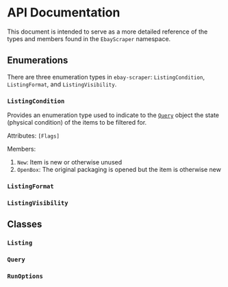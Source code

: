 # API Documentation

This document is intended to serve as a more detailed reference of the types and members found in the `EbayScraper` namespace. 

## Enumerations

There are three enumeration types in `ebay-scraper`: `ListingCondition`, `ListingFormat`, and `ListingVisibility`.

### `ListingCondition`

Provides an enumeration type used to indicate to the [`Query`](#query) object the state (physical condition) of the items to be filtered for.

Attributes: `[Flags]`

Members:
1. `New`: Item is new or otherwise unused
2. `OpenBox`: The original packaging is opened but the item is otherwise new

### `ListingFormat`

### `ListingVisibility`

## Classes

### `Listing`

### `Query`

### `RunOptions`